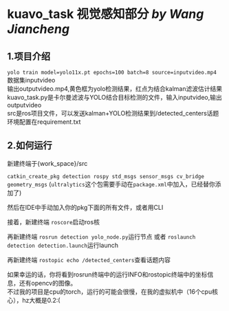 # kuavo_task 视觉感知部分    *by Wang Jiancheng*
## 1.项目介绍
`yolo train model=yolo11x.pt epochs=100 batch=8 source=inputvideo.mp4`  
数据集inputvideo  
输出outputvideo.mp4,黄色框为yolo检测结果，红点为结合kalman滤波估计结果  
kuavo_task.py是卡尔曼滤波与YOLO结合目标检测的文件，输入inputvideo,输出outputvideo  
src是ros项目文件，可以发送kalman+YOLO检测结果到/detected_centers话题  
环境配置在requirement.txt  
## 2.如何运行
新建终端于{work_space}/src

`catkin_create_pkg detection rospy std_msgs sensor_msgs cv_bridge geometry_msgs`
(`ultralytics`这个包需要手动在`package.xml`中加入，已经替你添加了)

然后在IDE中手动加入你的pkg下面的所有文件，或者用CLI

接着，新建终端
`roscore`启动ros核

再新建终端
`rosrun detection yolo_node.py`运行节点
或者
`roslaunch detection detection.launch`运行launch

再新建终端
`rostopic echo /detected_centers`查看话题内容

如果幸运的话，你将看到rosrun终端中的运行INFO和rostopic终端中的坐标信息，还有opencv的图像。  
不过我的项目是cpu的torch，运行的可能会很慢，在我的虚拟机中（16个cpu核心），hz大概是0.2:(
